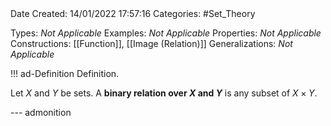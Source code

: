 <br />
<br />

Date Created: 14/01/2022 17:57:16
Categories: #Set_Theory

Types: _Not Applicable_
Examples: _Not Applicable_ 
Properties: _Not Applicable_
Constructions: [[Function]], [[Image (Relation)]]
Generalizations: _Not Applicable_

!!! ad-Definition Definition.

Let $X$ and $Y$ be sets. A **binary relation over $X$ and $Y$** is any subset of $X\times Y$.

--- admonition
